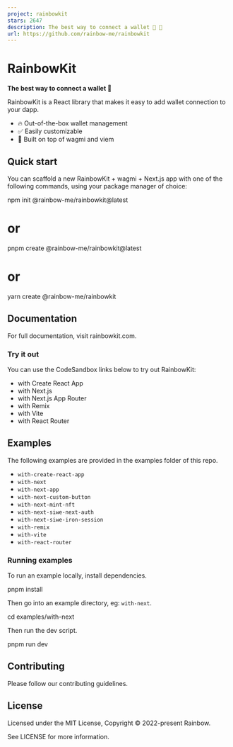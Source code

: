 ```yaml
---
project: rainbowkit
stars: 2647
description: The best way to connect a wallet 🌈 🧰
url: https://github.com/rainbow-me/rainbowkit
---
```


RainbowKit  
============

**The best way to connect a wallet 🌈**

RainbowKit is a React library that makes it easy to add wallet connection to your dapp.

-   🔥 Out-of-the-box wallet management
-   ✅ Easily customizable
-   🦄 Built on top of wagmi and viem

Quick start
-----------

You can scaffold a new RainbowKit + wagmi + Next.js app with one of the following commands, using your package manager of choice:

npm init @rainbow-me/rainbowkit@latest
# or
pnpm create @rainbow-me/rainbowkit@latest
# or
yarn create @rainbow-me/rainbowkit

Documentation
-------------

For full documentation, visit rainbowkit.com.

### Try it out

You can use the CodeSandbox links below to try out RainbowKit:

-   with Create React App
-   with Next.js
-   with Next.js App Router
-   with Remix
-   with Vite
-   with React Router

Examples
--------

The following examples are provided in the examples folder of this repo.

-   `with-create-react-app`
-   `with-next`
-   `with-next-app`
-   `with-next-custom-button`
-   `with-next-mint-nft`
-   `with-next-siwe-next-auth`
-   `with-next-siwe-iron-session`
-   `with-remix`
-   `with-vite`
-   `with-react-router`

### Running examples

To run an example locally, install dependencies.

pnpm install

Then go into an example directory, eg: `with-next`.

cd examples/with-next

Then run the dev script.

pnpm run dev

Contributing
------------

Please follow our contributing guidelines.

License
-------

Licensed under the MIT License, Copyright © 2022-present Rainbow.

See LICENSE for more information.
